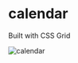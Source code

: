 # calendar
Built with CSS Grid

![calendar](https://user-images.githubusercontent.com/55896761/176762931-aba7b11c-cf75-43b6-804f-3eee1fdcdd56.png)

